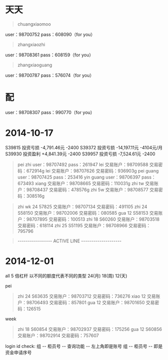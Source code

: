 # 天天

> chuangxiaomoo

user：98700752 
pass：608090（for you） 

> zhangxiaozhi

user：98708361 
pass：608159（for you） 

> zhangxiaoguang

user：98700787 
pass：576074（for you） 

# 配

user：98708307 
pass：990770（for you）

# 2014-10-17

S39815 投资亏损 -4,791.46元     -2400
S39372 投资亏损 -14,197.11元    -4104元/月
S39930 投资盈利 +4,841.39元     -2400
S39957 投资亏损 -7,524.61元     -2400

> pei zhi user：98707492 pass：261947
> lei 交易账户：98709588 交易密码：672914g
> lei 交易账户：98707626 交易密码：936903g
> pei guang user：98707425 pass：253416
> yin guang user：98706397 pass：673493
> xiang   交易账户：98708665 交易密码：110031g 
> zhi tw  交易账户：98708437 交易密码：478576g 
> zhi 5w  交易账户：98708577 交易密码：308516g 

> zhi wk 24 57825 交易账户：98707134 交易密码：491105
> zhi 24 S58150  交易账户：98702006 交易密码：080585
> gua 12 S58153  交易账户：98707895 交易密码：100513
> zhi 18 S60260  交易账户：98703518 交易密码：618114
> zhi 25 S51195 交易账户：98708966 交易密码：795796

> ----------------- ACTIVE LINE --------------------

# 2014-12-01 

  all 5 倍杠杆
  以不同的额度代表不同的类型 24(月)  18(周)  12(天)

pei
> zhi  24  S63635 交易账户：98703712 交易密码：736276
> xiao 12  交易账户：98706493 交易密码：857801
> gua  12  交易账户：98701650 交易密码：126515

week
> zhi 18 S60854  交易账户：98702937 交易密码：175256
> gua 12 S60856  交易账户：98702914 交易密码：757607

login id check: 
组 -- 柜员号 -- 查询功能 -- 左上角即是账号
组 -- 柜员号 -- 即是资金申请序号

